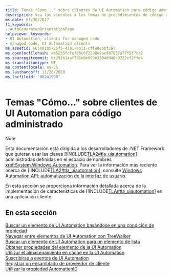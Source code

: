 ```yaml
---
title: Temas "Cómo..." sobre clientes de UI Automation para código administrado
description: Vea los vínculos a los temas de procedimientos de código administrado, que proporcionan información detallada sobre la implementación de características de la automatización de la interfaz de usuario de Microsoft en una aplicación cliente.
ms.date: 03/30/2017
f1_keywords:
- AutoGeneratedOrientationPage
helpviewer_keywords:
- UI Automation, clients for managed code
- managed code, UI Automation clients
ms.assetid: 665b01b5-25f5-47a1-ab11-cffe8ebbf2a7
ms.openlocfilehash: aa5235fcfef66c672288e9ae9b7837a77f5f7ca2
ms.sourcegitcommit: bc293b14af795e0e999e3304dd40c0222cf2ffe4
ms.translationtype: MT
ms.contentlocale: es-ES
ms.lasthandoff: 11/26/2020
ms.locfileid: "96241998"
---
```

# <a name="ui-automation-clients-for-managed-code-how-to-topics"></a>Temas "Cómo..." sobre clientes de UI Automation para código administrado

> [!NOTE]
> Esta documentación está dirigida a los desarrolladores de .NET Framework que quieran usar las clases [!INCLUDE[TLA2#tla_uiautomation](../../../includes/tla2sharptla-uiautomation-md.md)] administradas definidas en el espacio de nombres <xref:System.Windows.Automation>. Para ver la información más reciente acerca de [!INCLUDE[TLA2#tla_uiautomation](../../../includes/tla2sharptla-uiautomation-md.md)], consulte [Windows Automation API: automatización de la interfaz de usuario](/windows/win32/winauto/entry-uiauto-win32).  
  
 En esta sección se proporciona información detallada acerca de la implementación de características de [!INCLUDE[TLA#tla_uiautomation](../../../includes/tlasharptla-uiautomation-md.md)] en una aplicación cliente.  
  
## <a name="in-this-section"></a>En esta sección  

 [Buscar un elemento de UI Automation basándose en una condición de propiedad](find-a-ui-automation-element-based-on-a-property-condition.md)  
 [Navegar entre elementos de UI Automation con TreeWalker](navigate-among-ui-automation-elements-with-treewalker.md)  
 [Buscar un elemento de UI Automation para un elemento de lista](find-a-ui-automation-element-for-a-list-item.md)  
 [Obtener propiedades del elemento de la UI Automation](get-ui-automation-element-properties.md)  
 [Utilizar el almacenamiento en caché en la UI Automation](use-caching-in-ui-automation.md)  
 [Suscribirse a eventos de UI Automation](subscribe-to-ui-automation-events.md)  
 [Registrar un ensamblado de proveedor de cliente](register-a-client-side-provider-assembly.md)  
 [Utilizar la propiedad AutomationID](use-the-automationid-property.md)
